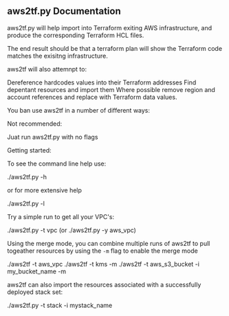 ## aws2tf.py Documentation

aws2tf.py will help import into Terraform exiting AWS infrastructure, and produce the corresponding Terraform HCL files.

The end result should be that a terraform plan will show the Terraform code matches the exisitng infrastructure.

aws2tf will also attemnpt to:

Dereference hardcodes values into their Terraform addresses
Find depentant resources and import them
Where possible remove region and account references and replace with Terraform data values.

You ban use aws2tf in a number of different ways:

Not recommended:

Juat run aws2tf.py with no flags



Getting started:

To see the command line help use:

./aws2tf.py -h

or for more extensive help

./aws2tf.py -l


Try a simple run to get all your VPC's:

./aws2tf.py -t vpc   (or ./aws2tf.py -y aws_vpc)


Using the merge mode, you can combine multiple runs of aws2tf to pull togeather resources by using the `-m` flag to enable the merge mode

./aws2tf -t aws_vpc
./aws2tf -t kms -m
./aws2tf -t aws_s3_bucket -i my_bucket_name -m

aws2tf can also import the resources associated with a successfully deployed stack set:

./aws2tf.py -t stack -i mystack_name


